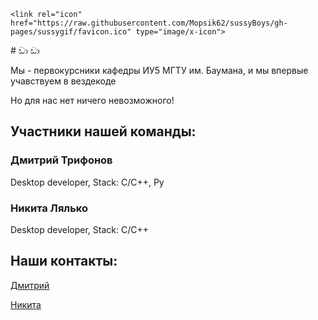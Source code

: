 <head>
    
    <link rel="icon" href="https://raw.githubusercontent.com/Mopsik62/sussyBoys/gh-pages/sussygif/favicon.ico" type="image/x-icon">
    
</head>
# ඩා ඩා

Мы - первокурсники кафедры ИУ5 МГТУ им. Баумана, и мы впервые
учавствуем в вездекоде

Но для нас нет ничего невозможного!

## Участники нашей команды:

### Дмитрий Трифонов


Desktop developer, Stack: C/C++, Py

### Никита Лялько



Desktop developer, Stack: C/C++

## Наши контакты:

<p>
  <a href="https://vk.com/dj1vs">Дмитрий</a>
  
  <a href="https://vk.com/id290473511">Никита</a>
</p>
    
  

